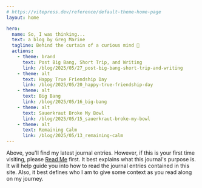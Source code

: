 ```yaml
---
# https://vitepress.dev/reference/default-theme-home-page
layout: home

hero:
  name: So, I was thinking...
  text: a blog by Greg Marine
  tagline: Behind the curtain of a curious mind 🤔
  actions:
    - theme: brand
      text: Post Big Bang, Short Trip, and Writing
      link: /blog/2025/05/27_post-big-bang-short-trip-and-writing
    - theme: alt
      text: Happy True Friendship Day
      link: /blog/2025/05/20_happy-true-friendship-day
    - theme: alt
      text: Big Bang
      link: /blog/2025/05/16_big-bang
    - theme: alt
      text: Sauerkraut Broke My Bowl
      link: /blog/2025/05/15_sauerkraut-broke-my-bowl
    - theme: alt
      text: Remaining Calm
      link: /blog/2025/05/13_remaining-calm
---
```


Above, you'll find my latest journal entries. However, if this is your first time visiting, please [Read Me](read-me) first. It best explains what this journal's purpose is. It will help guide you into how to read the journal entries contained in this site. Also, it best defines who I am to give some context as you read along on my journey.